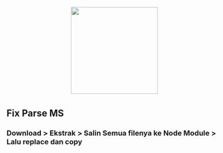 <p align='center'><a href="https://instagram.com/juwendy_s"><img height="200" 
src="https://crhscountyline.com/wp-content/uploads/2020/03/Capture.png"></a>&nbsp;&nbsp;</p>

## Fix Parse MS

### Download > Ekstrak > Salin Semua filenya ke Node Module > Lalu replace dan copy
